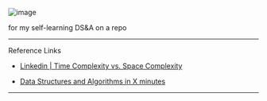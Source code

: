 ![image](https://github.com/leicester70/ABGTA/assets/82318965/b16d84bf-2a9f-4d5c-a36b-211cb6f0602e)

for my self-learning DS&A on a repo

---

Reference Links

-   [Linkedin | Time Complexity vs. Space Complexity](https://www.linkedin.com/pulse/time-complexity-vs-space-sumaiya-rimu/?trackingId=oFipENKRQmiU4WzcGiPSDQ%3D%3D)

-   [Data Structures and Algorithms in X minutes](https://youtube.com/@michaelsambol?si=gOIW5uA4t2ifse84)

---
